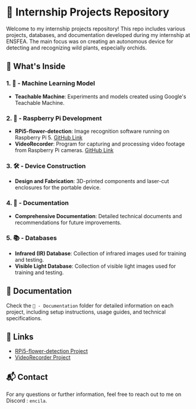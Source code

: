 
# 🌿 Internship Projects Repository

Welcome to my internship projects repository! This repo includes various projects, databases, and documentation developed during my internship at ENSFEA. The main focus was on creating an autonomous device for detecting and recognizing wild plants, especially orchids.

## 📂 What's Inside

### 1. 🤖 - Machine Learning Model
- **Teachable Machine**: Experiments and models created using Google's Teachable Machine.

### 2. 🍓 - Raspberry Pi Development
- **RPi5-flower-detection**: Image recognition software running on Raspberry Pi 5. [GitHub Link](https://github.com/Encila/RPi5-flower-detection)
- **VideoRecorder**: Program for capturing and processing video footage from Raspberry Pi cameras. [GitHub Link](https://github.com/Encila/VideoRecorder)

### 3. 🛠️ - Device Construction
- **Design and Fabrication**: 3D-printed components and laser-cut enclosures for the portable device.

### 4. 📜 - Documentation
- **Comprehensive Documentation**: Detailed technical documents and recommendations for future improvements.

### 5. 📚 - Databases
- **Infrared (IR) Database**: Collection of infrared images used for training and testing.
- **Visible Light Database**: Collection of visible light images used for training and testing.

## 📜 Documentation

Check the `📜 - Documentation` folder for detailed information on each project, including setup instructions, usage guides, and technical specifications.

## 🔗 Links

- [RPi5-flower-detection Project](https://github.com/Encila/RPi5-flower-detection)
- [VideoRecorder Project](https://github.com/Encila/VideoRecorder)

## 📬 Contact

For any questions or further information, feel free to reach out to me on Discord : `encila`.
